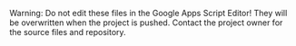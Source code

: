 Warning: Do not edit these files in the Google Apps Script Editor! They will be
overwritten when the project is pushed. Contact the project owner for the source
files and repository.

